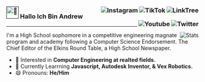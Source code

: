 <!DOCTYPE html>
<html>
  <body>
    <h3>
      <a href=""><img alt="👋" src="https://raw.githubusercontent.com/MartinHeinz/MartinHeinz/master/wave.gif" width="32px"></a> Hallo Ich Bin Andrew
      <a href="https://github.com/AndrewBasically">
        <img align="right" alt="LinkTree" src="https://img.shields.io/badge/linktree-39E09B?style=for-the-badge&logo=linktree&logoColor=white">
      </a>
      <a href="http://www.tiktok.com/@andrewbasically">
        <img align="right" alt="TikTok" src="https://img.shields.io/badge/TikTok-000000.svg?&style=for-the-badge&logo=tiktok&logoColor=white">
      </a>
      <a href="https://www.instagram.com/andrewbasically/">
        <img align="right" alt="Instagram" src="https://img.shields.io/badge/Instagram-E4405F.svg?&style=for-the-badge&logo=instagram&logoColor=white">
      </a>
      <a href="http://twitter.com/andrewbasically">
        <img align="right" alt="Twitter" src="https://img.shields.io/badge/Twitter-1DA1F2.svg?&style=for-the-badge&logo=twitter&logoColor=white">
      </a>
      <a href="https://www.youtube.com/channel/UC3SXzGvBimt2HwRBWdv4gTQ">
        <img align="right" alt="Youtube" src="https://img.shields.io/badge/YouTube-FF0000.svg?&style=for-the-badge&logo=youtube&logoColor=white">
      </a>
    </h3>
    <hr>
    <p>
      <a href="https://github.com/AndrewBasically?tab=repositories">
        <img align="right" alt="Stats" src="https://github-readme-stats.vercel.app/api/top-langs/?username=andrewbasically&layout=compact">
      </a>
      I'm a High School sophomore in a competitive engineering magnate program and academy following a Computer Science Endorsement. The Chief Editor of the Elkins Round Table, a High School Newspaper.
      <ul>
        <li>
          👀 Interested in <b>Computer Engineering at realted fields.</b>
        </li>
        <li>
          🌱 Currently Learrning <b>Javascript, Autodesk Inventor, & Vex Robotics.</b>
        </li>
        <li>
          😄 Pronouns: <b>He/Him</b>
        </li>
      </ul>
    </p>
  </body>
</html>